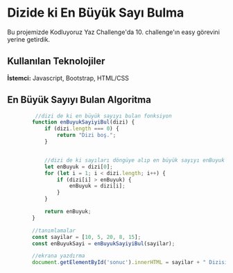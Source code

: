 # Dizide ki En Büyük Sayı Bulma
Bu projemizde Kodluyoruz Yaz Challenge'da 10. challenge'ın easy görevini yerine getirdik.



## Kullanılan Teknolojiler

**İstemci:** Javascript, Bootstrap, HTML/CSS


  
## En Büyük Sayıyı Bulan Algoritma

```javascript
         //dizi de ki en büyük sayıyı bulan fonksiyon
        function enBuyukSayiyiBul(dizi) {
            if (dizi.length === 0) {
                return "Dizi boş.";
            }


            //dizi de ki sayıları döngüye alıp en büyük sayıyı enBuyuk degerine atıyoruz
            let enBuyuk = dizi[0];
            for (let i = 1; i < dizi.length; i++) {
                if (dizi[i] > enBuyuk) {
                    enBuyuk = dizi[i];
                }
            }

            return enBuyuk;
        }

        //tanımlamalar
        const sayilar = [10, 5, 20, 8, 15];
        const enBuyukSayi = enBuyukSayiyiBul(sayilar);

        //ekrana yazdırma
        document.getElementById('sonuc').innerHTML = sayilar + " Dizisinde ki En Büyük Sayı: " + enBuyukSayi;

```

